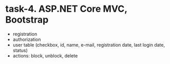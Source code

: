 # task-4. ASP.NET Core MVC, Bootstrap
- registration
- authorization
- user table (checkbox, id, name, e-mail, registration date, last login date, status)
- actions: block, unblock, delete
